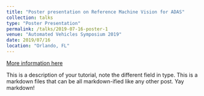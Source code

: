 ```yaml
---
title: "Poster presentation on Reference Machine Vision for ADAS"
collection: talks
type: "Poster Presentation"
permalink: /talks/2019-07-16-poster-1
venue: "Automated Vehicles Symposium 2019"
date: 2019/07/16
location: "Orlando, FL"
---
```


[More information here](https://s36.a2zinc.net/clients/auvsi/avs2019/Public/SessionDetails.aspx?FromPage=Sessions.aspx&SessionID=3312&SessionDateID=45)

This is a description of your tutorial, note the different field in type. This is a markdown files that can be all markdown-ified like any other post. Yay markdown!
